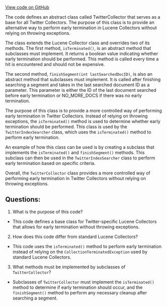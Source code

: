 [View code on GitHub](https://github.com/misbahsy/the-algorithm/src/java/com/twitter/search/common/search/TwitterCollector.java)

The code defines an abstract class called TwitterCollector that serves as a base for all Twitter Collectors. The purpose of this class is to provide an alternative way to perform early termination in Lucene Collectors without relying on throwing exceptions. 

The class extends the Lucene Collector class and overrides two of its methods. The first method, `isTerminated()`, is an abstract method that subclasses must implement. It returns a boolean value indicating whether early termination should be performed. This method is called every time a hit is encountered and should not be expensive. 

The second method, `finishSegment(int lastSearchedDocID)`, is also an abstract method that subclasses must implement. It is called after finishing searching a segment and takes in the last searched document ID as a parameter. This parameter is either the ID of the last document searched before early termination or NO_MORE_DOCS if there was no early termination. 

The purpose of this class is to provide a more controlled way of performing early termination in Twitter Collectors. Instead of relying on throwing exceptions, the `isTerminated()` method is used to determine whether early termination should be performed. This class is used by the `TwitterIndexSearcher` class, which uses the `isTerminated()` method to perform early termination. 

An example of how this class can be used is by creating a subclass that implements the `isTerminated()` and `finishSegment()` methods. This subclass can then be used in the `TwitterIndexSearcher` class to perform early termination based on specific criteria. 

Overall, the `TwitterCollector` class provides a more controlled way of performing early termination in Twitter Collectors without relying on throwing exceptions.
## Questions: 
 1. What is the purpose of this code?
- This code defines a base class for Twitter-specific Lucene Collectors that allows for early termination without throwing exceptions.

2. How does this code differ from standard Lucene Collectors?
- This code uses the `isTerminated()` method to perform early termination instead of relying on the `CollectionTerminatedException` used by standard Lucene Collectors.

3. What methods must be implemented by subclasses of `TwitterCollector`?
- Subclasses of `TwitterCollector` must implement the `isTerminated()` method to determine if early termination should occur, and the `finishSegment()` method to perform any necessary cleanup after searching a segment.